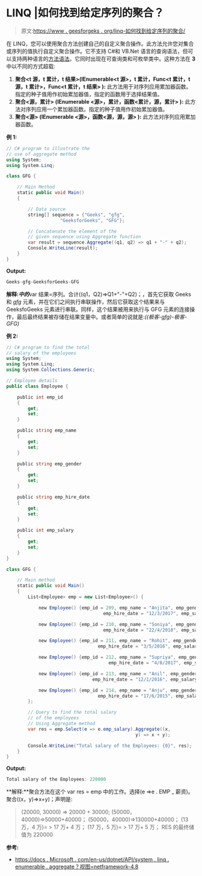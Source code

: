 # LINQ |如何找到给定序列的聚合？

> 原文:[https://www . geesforgeks . org/linq-如何找到给定序列的聚合/](https://www.geeksforgeeks.org/linq-how-to-find-aggregate-of-the-given-sequence/)

在 LINQ，您可以使用聚合方法创建自己的自定义聚合操作。此方法允许您对集合或序列的值执行自定义聚合操作。它不支持 C#和 VB.Net 语言的查询语法，但可以支持两种语言的[方法语法](https://www.geeksforgeeks.org/linq-method-syntax/)。它同时出现在可查询类和可枚举类中。这种方法在 **3** 中以不同的方式超载:

1.  **聚合<t 源，t 累计，t 结果>(IEnumerable<t 源>，t 累计，Func<t 累计，t 源，t 累计>，Func<t 累计，t 结果> ):** 此方法用于对序列应用累加器函数。指定的种子值用作初始累加器值，指定的函数用于选择结果值。
2.  **聚合<源，累计> (IEnumerable <源>，累计，函数<累计，源，累计> ):** 此方法对序列应用一个累加器函数。指定的种子值用作初始累加器值。
3.  **聚合<源> (IEnumerable <源>，函数<源，源，源> ):** 此方法对序列应用累加器函数。

**例 1:**

```cs
// C# program to illustrate the
// use of aggregate method
using System;
using System.Linq;

class GFG {

    // Main Method
    static public void Main()
    {

        // Data source
        string[] sequence = {"Geeks", "gfg", 
                    "GeeksforGeeks", "GFG"};

        // Concatenate the element of the 
        // given sequence using Aggregate function
        var result = sequence.Aggregate((q1, q2) => q1 + "-" + q2);
        Console.WriteLine(result);
    }
}
```

**Output:**

```cs
Geeks-gfg-GeeksforGeeks-GFG

```

**解释:*中的***var 结果=序列。合计((q1，Q2)=>Q1+"-"+Q2)；，首先它获取 Geeks 和 *gfg* 元素，并在它们之间执行串联操作，然后它获取这个结果来与 GeeksfoGeeks 元素进行串联。同样，这个结果被用来执行与 GFG 元素的连接操作，最后最终结果被存储在结果变量中。或者简单的说就是:*((极客-gfg)-极客-GFG)*

**例 2:**

```cs
// C# program to find the total 
// salary of the employees
using System;
using System.Linq;
using System.Collections.Generic;

// Employee details
public class Employee {

    public int emp_id
    {
        get;
        set;
    }

    public string emp_name
    {
        get;
        set;
    }

    public string emp_gender
    {
        get;
        set;
    }

    public string emp_hire_date
    {
        get;
        set;
    }

    public int emp_salary
    {
        get;
        set;
    }
}

class GFG {

    // Main method
    static public void Main()
    {
        List<Employee> emp = new List<Employee>() {

            new Employee() {emp_id = 209, emp_name = "Anjita", emp_gender = "Female",
                                    emp_hire_date = "12/3/2017", emp_salary = 20000},

            new Employee() {emp_id = 210, emp_name = "Soniya", emp_gender = "Female",
                                    emp_hire_date = "22/4/2018", emp_salary = 30000},

            new Employee() {emp_id = 211, emp_name = "Rohit", emp_gender = "Male",
                                  emp_hire_date = "3/5/2016", emp_salary = 40000},

            new Employee() {emp_id = 212, emp_name = "Supriya", emp_gender = "Female",
                                      emp_hire_date = "4/8/2017", emp_salary = 40000},

            new Employee() {emp_id = 213, emp_name = "Anil", emp_gender = "Male",
                                emp_hire_date = "12/1/2016", emp_salary = 40000},

            new Employee() {emp_id = 214, emp_name = "Anju", emp_gender = "Female",
                                  emp_hire_date = "17/6/2015", emp_salary = 50000},
        };

        // Query to find the total salary
        // of the employees
        // Using Aggregate method
        var res = emp.Select(e => e.emp_salary).Aggregate((x,
                                                y) => x + y);

        Console.WriteLine("Total salary of the Employees: {0}", res);
    }
}
```

**Output:**

```cs
Total salary of the Employees: 220000

```

**解释:**聚合方法在这个 var res = emp 中的工作。选择(e =>e . EMP _ 薪资)。聚合((x，y)=>x+y)；声明是:

> (20000, 30000) => 20000 + 30000;
> (50000，40000)=>50000+40000；
> (50000，40000)=>130000+40000；
> (13 万，4 万)= > 17 万+ 4 万；
> (17 万，5 万)= > 17 万+ 5 万；
> RES 的最终储值为 220000

**参考:**

*   [https://docs . Microsoft . com/en-us/dotnet/API/system . linq . enumerable . aggregate？视图=netframework-4.8](https://docs.microsoft.com/en-us/dotnet/api/system.linq.enumerable.aggregate?view=netframework-4.8)